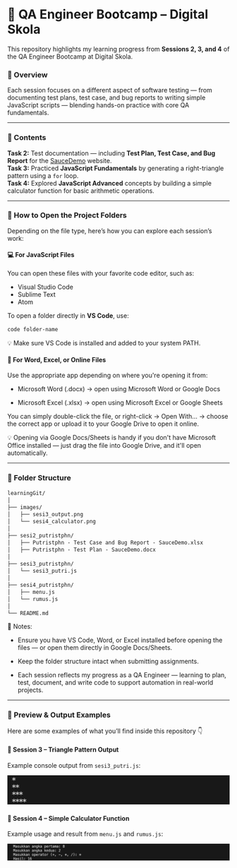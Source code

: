 # 🧪 QA Engineer Bootcamp – Digital Skola
This repository highlights my learning progress from **Sessions 2, 3, and 4** of the QA Engineer Bootcamp at Digital Skola.

### 🧩 Overview
Each session focuses on a different aspect of software testing — from documenting test plans, test case, and bug reports to writing simple JavaScript scripts — blending hands-on practice with core QA fundamentals.

---

### 📘 Contents
**Task 2:** Test documentation — including **Test Plan, Test Case, and Bug Report** for the [SauceDemo](https://www.saucedemo.com/) website.  
**Task 3:** Practiced **JavaScript Fundamentals** by generating a right-triangle pattern using a `for` loop.  
**Task 4:** Explored **JavaScript Advanced** concepts by building a simple calculator function for basic arithmetic operations.

---

### 🧭 How to Open the Project Folders
Depending on the file type, here’s how you can explore each session’s work:

#### 💻 For JavaScript Files
You can open these files with your favorite code editor, such as:
- Visual Studio Code  
- Sublime Text  
- Atom  

To open a folder directly in **VS Code**, use:
```bash
code folder-name
```

💡 Make sure VS Code is installed and added to your system PATH.

#### 📄 For Word, Excel, or Online Files

Use the appropriate app depending on where you're opening it from:

- Microsoft Word (.docx) → open using Microsoft Word or Google Docs

- Microsoft Excel (.xlsx) → open using Microsoft Excel or Google Sheets

You can simply double-click the file, or right-click → Open With… → choose the correct app or upload it to your Google Drive to open it online.

💡 Opening via Google Docs/Sheets is handy if you don't have Microsoft Office installed — just drag the file into Google Drive, and it'll open automatically.

---

### 📂 Folder Structure
```
learningGit/
│
├── images/
│   ├── sesi3_output.png
│   └── sesi4_calculator.png
│
├── sesi2_putristphn/
│   ├── Putristphn - Test Case and Bug Report - SauceDemo.xlsx
│   ├── Putristphn - Test Plan - SauceDemo.docx
│
├── sesi3_putristphn/
│   └── sesi3_putri.js
│
├── sesi4_putristphn/
│   ├── menu.js
│   └── rumus.js
│
└── README.md
```

📝 Notes:

- Ensure you have VS Code, Word, or Excel installed before opening the files — or open them directly in Google Docs/Sheets.

- Keep the folder structure intact when submitting assignments.

- Each session reflects my progress as a QA Engineer — learning to plan, test, document, and write code to support automation in real-world projects.

---

### 📸 Preview & Output Examples
Here are some examples of what you’ll find inside this repository 👇

#### 🧩 Session 3 – Triangle Pattern Output
Example console output from `sesi3_putri.js`:

![Triangle Output](images/sesi3_output.png)

#### 🧮 Session 4 – Simple Calculator Function
Example usage and result from `menu.js` and `rumus.js`:

![Calculator Output](images/sesi4_calculator.png)




